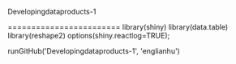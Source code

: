Developingdataproducts-1

========================
library(shiny)
library(data.table)
library(reshape2)
options(shiny.reactlog=TRUE); 

runGitHub('Developingdataproducts-1', 'englianhu')
